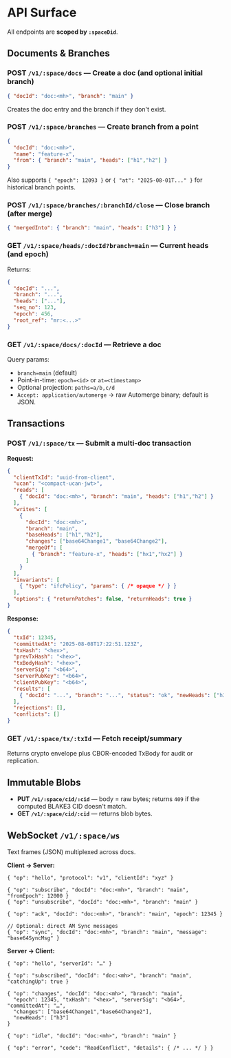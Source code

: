 # API Surface

All endpoints are **scoped by `:spaceDid`**.

## Documents & Branches

### POST `/v1/:space/docs` — Create a doc (and optional initial branch)

```json
{ "docId": "doc:<mh>", "branch": "main" }
```

Creates the doc entry and the branch if they don't exist.

### POST `/v1/:space/branches` — Create branch from a point

```json
{
  "docId": "doc:<mh>",
  "name": "feature-x",
  "from": { "branch": "main", "heads": ["h1","h2"] }
}
```

Also supports `{ "epoch": 12093 }` or `{ "at": "2025-08-01T..." }` for historical branch points.

### POST `/v1/:space/branches/:branchId/close` — Close branch (after merge)

```json
{ "mergedInto": { "branch": "main", "heads": ["h3"] } }
```

### GET `/v1/:space/heads/:docId?branch=main` — Current heads (and epoch)

Returns:

```json
{
  "docId": "...",
  "branch": "...",
  "heads": ["..."],
  "seq_no": 123,
  "epoch": 456,
  "root_ref": "mr:<...>"
}
```

### GET `/v1/:space/docs/:docId` — Retrieve a doc

Query params:

* `branch=main` (default)
* Point-in-time: `epoch=<id>` or `at=<timestamp>`
* Optional projection: `paths=a/b,c/d`
* `Accept: application/automerge` → raw Automerge binary; default is JSON.

## Transactions

### POST `/v1/:space/tx` — Submit a multi-doc transaction

**Request:**

```json
{
  "clientTxId": "uuid-from-client",
  "ucan": "<compact-ucan-jwt>",
  "reads": [
    { "docId": "doc:<mh>", "branch": "main", "heads": ["h1","h2"] }
  ],
  "writes": [
    {
      "docId": "doc:<mh>",
      "branch": "main",
      "baseHeads": ["h1","h2"],
      "changes": ["base64Change1", "base64Change2"],     
      "mergeOf": [
        { "branch": "feature-x", "heads": ["hx1","hx2"] }
      ]
    }
  ],
  "invariants": [
    { "type": "ifcPolicy", "params": { /* opaque */ } }
  ],
  "options": { "returnPatches": false, "returnHeads": true }
}
```

**Response:**

```json
{
  "txId": 12345,
  "committedAt": "2025-08-08T17:22:51.123Z",
  "txHash": "<hex>",
  "prevTxHash": "<hex>",
  "txBodyHash": "<hex>",
  "serverSig": "<b64>",
  "serverPubKey": "<b64>",
  "clientPubKey": "<b64>",
  "results": [
    { "docId": "...", "branch": "...", "status": "ok", "newHeads": ["h3"], "applied": 2 }
  ],
  "rejections": [],
  "conflicts": []
}
```

### GET `/v1/:space/tx/:txId` — Fetch receipt/summary

Returns crypto envelope plus CBOR-encoded TxBody for audit or replication.

## Immutable Blobs

* **PUT `/v1/:space/cid/:cid`** — body = raw bytes; returns `409` if the computed BLAKE3 CID doesn't match.
* **GET `/v1/:space/cid/:cid`** — returns blob bytes.

## WebSocket `/v1/:space/ws`

Text frames (JSON) multiplexed across docs.

**Client → Server:**

```jsonc
{ "op": "hello", "protocol": "v1", "clientId": "xyz" }

{ "op": "subscribe", "docId": "doc:<mh>", "branch": "main", "fromEpoch": 12000 }
{ "op": "unsubscribe", "docId": "doc:<mh>", "branch": "main" }

{ "op": "ack", "docId": "doc:<mh>", "branch": "main", "epoch": 12345 }

// Optional: direct AM Sync messages
{ "op": "sync", "docId": "doc:<mh>", "branch": "main", "message": "base64SyncMsg" }
```

**Server → Client:**

```jsonc
{ "op": "hello", "serverId": "…" }

{ "op": "subscribed", "docId": "doc:<mh>", "branch": "main", "catchingUp": true }

{ "op": "changes", "docId": "doc:<mh>", "branch": "main",
  "epoch": 12345, "txHash": "<hex>", "serverSig": "<b64>", "committedAt": "…",
  "changes": ["base64Change1","base64Change2"],
  "newHeads": ["h3"]
}

{ "op": "idle", "docId": "doc:<mh>", "branch": "main" }

{ "op": "error", "code": "ReadConflict", "details": { /* ... */ } }
```
